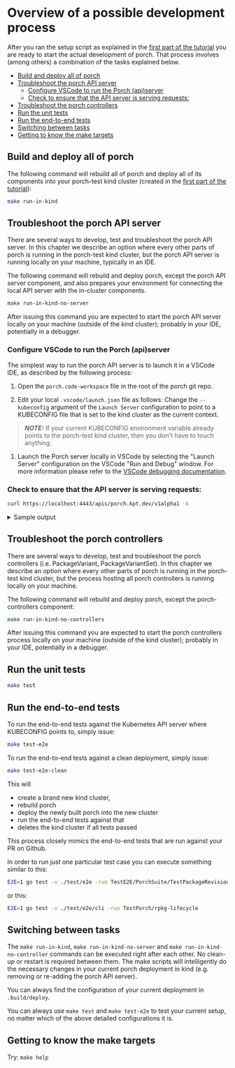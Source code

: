 # Overview of a possible development process

After you ran the setup script as explained in the [first part of the tutorial](README.md) you are ready to start the actual development of porch. That process involves (among others) a combination of the tasks explained below.

  * [Build and deploy all of porch](#build-and-deploy-all-of-porch)
  * [Troubleshoot the porch API server](#troubleshoot-the-porch-api-server)
    + [Configure VSCode to run the Porch (api)server](#configure-vscode-to-run-the-porch--api-server)
    + [Check to ensure that the API server is serving requests:](#check-to-ensure-that-the-api-server-is-serving-requests-)
  * [Troubleshoot the porch controllers](#troubleshoot-the-porch-controllers)
  * [Run the unit tests](#run-the-unit-tests)
  * [Run the end-to-end tests](#run-the-end-to-end-tests)
  * [Switching between tasks](#switching-between-tasks)
  * [Getting to know the make targets](#getting-to-know-the-make-targets)


## Build and deploy all of porch

The following command will rebuild all of porch and deploy all of its components into your porch-test kind cluster (created in the [first part of the tutorial](README.md)):

```bash
make run-in-kind
```

## Troubleshoot the porch API server

There are several ways to develop, test and troubleshoot the porch API server. In this chapter we describe an option where every other parts of porch is running in the porch-test kind cluster, but the porch API server is running locally on your machine, typically in an IDE.

The following command will rebuild and deploy porch, except the porch API server component, and also prepares your environment for connecting the local API server with the in-cluster components.

```bash
make run-in-kind-no-server
```

After issuing this command you are expected to start the porch API server locally on your machine (outside of the kind cluster); probably in your IDE, potentially in a debugger.

### Configure VSCode to run the Porch (api)server

The simplest way to run the porch API server is to launch it in a VSCode IDE, as described by the following process:

1. Open the `porch.code-workspace` file in the root of the porch git repo.

1. Edit your local `.vscode/launch.json` file as follows: Change the `--kubeconfig` argument of the `Launch Server` configuration to point to a KUBECONFIG file that is set to the kind cluster as the current context. 
  > **_NOTE:_**  If your current KUBECONFIG environment variable already points to the porch-test kind cluster, then you don't have to touch anything.

1. Launch the Porch server locally in VSCode by selecting the "Launch Server" configuration on the VSCode "Run and Debug" window. For more information please refer to the [VSCode debugging documentation](https://code.visualstudio.com/docs/editor/debugging).

### Check to ensure that the API server is serving requests:

```bash
curl https://localhost:4443/apis/porch.kpt.dev/v1alpha1 -k
```

<details closed>
<summary>Sample output</summary>

```json
{
  "kind": "APIResourceList",
  "apiVersion": "v1",
  "groupVersion": "porch.kpt.dev/v1alpha1",
  "resources": [
    {
      "name": "functions",
      "singularName": "",
      "namespaced": true,
      "kind": "Function",
      "verbs": [
        "get",
        "list"
      ]
    },
    {
      "name": "packagerevisionresources",
      "singularName": "",
      "namespaced": true,
      "kind": "PackageRevisionResources",
      "verbs": [
        "get",
        "list",
        "patch",
        "update"
      ]
    },
    {
      "name": "packagerevisions",
      "singularName": "",
      "namespaced": true,
      "kind": "PackageRevision",
      "verbs": [
        "create",
        "delete",
        "get",
        "list",
        "patch",
        "update",
        "watch"
      ]
    },
    {
      "name": "packagerevisions/approval",
      "singularName": "",
      "namespaced": true,
      "kind": "PackageRevision",
      "verbs": [
        "get",
        "patch",
        "update"
      ]
    },
    {
      "name": "packages",
      "singularName": "",
      "namespaced": true,
      "kind": "Package",
      "verbs": [
        "create",
        "delete",
        "get",
        "list",
        "patch",
        "update"
      ]
    }
  ]
}
```

</details>


## Troubleshoot the porch controllers

There are several ways to develop, test and troubleshoot the porch controllers (i.e. PackageVariant, PackageVariantSet). In this chapter we describe an option where every other parts of porch is running in the porch-test kind cluster, but the process hosting all porch controllers is running locally on your machine.

The following command will rebuild and deploy porch, except the porch-controllers component:

```bash
make run-in-kind-no-controllers
```

After issuing this command you are expected to start the porch controllers process locally on your machine (outside of the kind cluster); probably in your IDE, potentially in a debugger.

## Run the unit tests

```bash
make test
```

## Run the end-to-end tests

To run the end-to-end tests against the Kubernetes API server where KUBECONFIG points to, simply issue:

```bash
make test-e2e
```

To run the end-to-end tests against a clean deployment, simply issue:

```bash
make test-e2e-clean
```
This will 
- create a brand new kind cluster, 
- rebuild porch
- deploy the newly built porch into the new cluster
- run the end-to-end tests against that
- deletes the kind cluster if all tests passed

This process closely mimics the end-to-end tests that are run against your PR on Github.

In order to run just one particular test case you can execute something similar to this:

```bash
E2E=1 go test -v ./test/e2e -run TestE2E/PorchSuite/TestPackageRevisionInMultipleNamespaces
```
or this: 
```bash
E2E=1 go test -v ./test/e2e/cli -run TestPorch/rpkg-lifecycle

```

## Switching between tasks

The `make run-in-kind`, `make run-in-kind-no-server` and `make run-in-kind-no-controller` commands can be executed right after each other. No clean-up or restart is required between them. The make scripts will intelligently do the necessary changes in your current porch deployment in kind (e.g. removing or re-adding the porch API server).

You can always find the configuration of your current deployment in `.build/deploy`.

You can always use `make test` and `make test-e2e` to test your current setup, no matter which of the above detailed configurations it is.

## Getting to know the make targets

Try: `make help`
